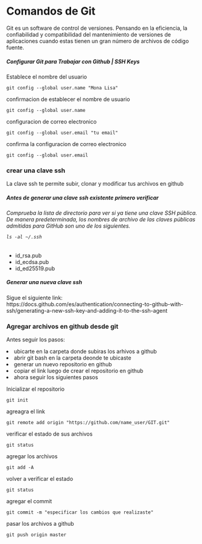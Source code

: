 <h1>
Comandos de Git
</h1>
<p>
Git es un software de control de versiones. Pensando en la eficiencia, la confiabilidad y compatibilidad del mantenimiento de versiones de aplicaciones cuando estas tienen un gran número de archivos de código fuente.
</p>

<h5>
<b>Configurar Git para Trabajar con Github | SSH Keys</b>
</h5>
<p>Establece el nombre del usuario</p>

`git config --global user.name "Mona Lisa"`

<p>
confirmacion de establecer el nombre de usuario
</p>

`git config --global user.name`

<p>
configuracion de correo electronico
</p>

`git config --global user.email "tu email"`

<p>
confirma la configuracion de correo electronico
</p>

`git config --global user.email`

<h3>
<b>crear una clave ssh</b>
</h3>
La clave ssh te permite subir, clonar y modificar tus archivos en github
<h5>
Antes de generar una clave ssh existente primero verificar
</h5>
<h6>
Comprueba la lista de directorio para ver si ya tiene una clave SSH pública. De manera predeterminada, los nombres de archivo de las claves públicas admitidas para GitHub son uno de los siguientes.

`ls -al ~/.ssh`
</h6>
<ul>
<li>
id_rsa.pub
</li>
<li>
id_ecdsa.pub
</li>
<li>
id_ed25519.pub
</li>
</ul>

<h5>
Generar una nueva clave ssh
</h5>
<p>
Sigue el siguiente link:
https://docs.github.com/es/authentication/connecting-to-github-with-ssh/generating-a-new-ssh-key-and-adding-it-to-the-ssh-agent
</p>

<h3>
<b>Agregar archivos en github desde git</b>
</h3>
<p>
Antes seguir los pasos: 
</p>
<lo>
<li>ubicarte en la carpeta donde subiras los arhivos a github</li>
<li>abrir git bash en la carpeta deonde te ubicaste</li>
<li>generar un nuevo repositorio en github</li>
<li>copiar el link luego de crear el repositorio en github</li>
<li>ahora seguir los siguientes pasos</li>
</lo>

<p>
Inicializar el repositorio
</p>

`git init`

<p>
agreagra el link
</p>

`git remote add origin "https://github.com/name_user/GIT.git"`

<p>
verificar el estado de sus archivos
</p>

`git status`

<p>
agregar los archivos
</p>

`git add -A`

<p>
volver a verificar el estado
</p>

`git status`

<p>
agregar el commit
</p>

`git commit -m "especificar los cambios que realizaste"`

<p>
pasar los archivos a github
</p>

`git push origin master`
